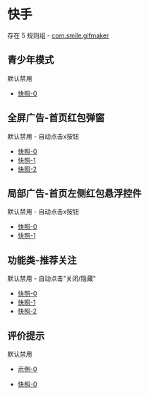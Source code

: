 # 快手

存在 5 规则组 - [com.smile.gifmaker](/src/apps/com.smile.gifmaker.ts)

## 青少年模式

默认禁用

- [快照-0](https://i.gkd.li/i/12708609)

## 全屏广告-首页红包弹窗

默认禁用 - 自动点击x按钮

- [快照-0](https://i.gkd.li/i/12708649)
- [快照-1](https://i.gkd.li/i/12708660)
- [快照-2](https://i.gkd.li/i/12708681)

## 局部广告-首页左侧红包悬浮控件

默认禁用 - 自动点击x按钮

- [快照-0](https://i.gkd.li/i/12708671)
- [快照-1](https://i.gkd.li/i/12708676)

## 功能类-推荐关注

默认禁用 - 自动点击"关闭/隐藏"

- [快照-0](https://i.gkd.li/import/12708707)
- [快照-1](https://i.gkd.li/import/14001536)
- [快照-2](https://i.gkd.li/import/14232217)

## 评价提示

默认禁用

- [示例-0](https://m.gkd.li/57941037/da412e0f-47db-4cc0-8821-184c6ba42882)

- [快照-0](https://i.gkd.li/import/14343547)
